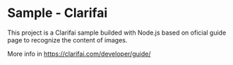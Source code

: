 # Sample - Clarifai
This project is a Clarifai sample builded with Node.js based on oficial guide page to recognize the content of images.

More info in https://clarifai.com/developer/guide/
